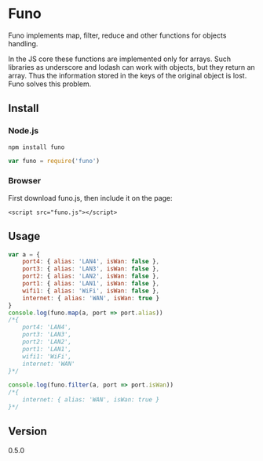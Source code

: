 # Funo
Funo implements map, filter, reduce and other functions for objects handling.

In the JS core these functions are implemented only for arrays. Such libraries as underscore and lodash can work with objects, but they return an array. Thus the information stored in the keys of the original object is lost. Funo solves this problem.
## Install
### Node.js
```
npm install funo
```
```js
var funo = require('funo')
```
### Browser
First download funo.js, then include it on the page:
```
<script src="funo.js"></script>
```
## Usage
```js
var a = {
    port4: { alias: 'LAN4', isWan: false },
    port3: { alias: 'LAN3', isWan: false },
    port2: { alias: 'LAN2', isWan: false },
    port1: { alias: 'LAN1', isWan: false },
    wifi1: { alias: 'WiFi', isWan: false },
    internet: { alias: 'WAN', isWan: true }
}
console.log(funo.map(a, port => port.alias))
/*{
    port4: 'LAN4',
    port3: 'LAN3',
    port2: 'LAN2',
    port1: 'LAN1',
    wifi1: 'WiFi',
    internet: 'WAN'
}*/

console.log(funo.filter(a, port => port.isWan))
/*{
    internet: { alias: 'WAN', isWan: true }
}*/
```

## Version
0.5.0
